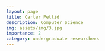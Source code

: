 ```yaml
---
layout: page
title: Carter Pettid
description: Computer Science
img: assets/img/3.jpg
importance: 2
category: undergraduate researchers
---
```

